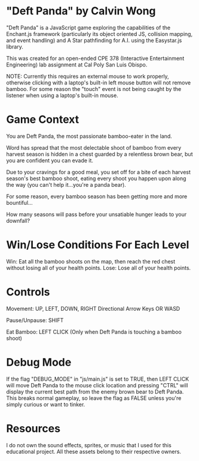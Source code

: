 # "Deft Panda" by Calvin Wong
"Deft Panda" is a JavaScript game exploring the capabilities of the Enchant.js framework (particularly its object oriented JS, collision mapping, and event handling) and A Star pathfinding for A.I. using the Easystar.js library.

This was created for an open-ended CPE 378 (Interactive Entertainment Engineering) lab assignment at Cal Poly San Luis Obispo.

NOTE: Currently this requires an external mouse to work properly, otherwise clicking with a laptop's built-in left mouse button will not remove bamboo. For some reason the "touch" event is not being caught by the listener when using a laptop's built-in mouse.

# Game Context
You are Deft Panda, the most passionate bamboo-eater in the land.

Word has spread that the most delectable shoot of bamboo from every harvest season is hidden in a chest guarded by a relentless brown bear, but you are confident you can evade it.

Due to your cravings for a good meal, you set off for a bite of each harvest season's best bamboo shoot, eating every shoot you happen upon along the way (you can't help it...you're a panda bear). 

For some reason, every bamboo season has been getting more and more bountiful...

How many seasons will pass before your unsatiable hunger leads to your downfall?

# Win/Lose Conditions For Each Level
Win: Eat all the bamboo shoots on the map, then reach the red chest without losing all of your health points.
Lose: Lose all of your health points.

# Controls
Movement:       UP, LEFT, DOWN, RIGHT Directional Arrow Keys OR WASD

Pause/Unpause:  SHIFT

Eat Bamboo:     LEFT CLICK (Only when Deft Panda is touching a bamboo shoot)

# Debug Mode
If the flag "DEBUG_MODE" in "js/main.js" is set to TRUE, then LEFT CLICK will move Deft Panda to the mouse click location and pressing "CTRL" will display the current best path from the enemy brown bear to Deft Panda. This breaks normal gameplay, so leave the flag as FALSE unless you're simply curious or want to tinker.

# Resources
I do not own the sound effects, sprites, or music that I used for this educational project. All these assets belong to their respective owners.
